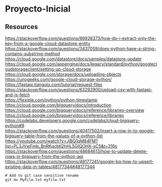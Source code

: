 # Proyecto-Inicial

## Resources
https://stackoverflow.com/questions/66928373/how-do-i-extract-only-the-key-from-a-google-cloud-datastore-entity  
https://stackoverflow.com/questions/3437059/does-python-have-a-string-contains-substring-method  
https://cloud.google.com/datastore/docs/samples/datastore-update  
https://cloud.google.com/appengine/docs/legacy/standard/python/googlecloudstorageclient/setting-up-cloud-storage  
https://cloud.google.com/storage/docs/uploading-objects  
https://unogeeks.com/google-cloud-storage-python/  
https://fastapi.tiangolo.com/tutorial/request-files  
https://stackoverflow.com/questions/63292900/upload-csv-with-fastapi-and-js-fetch  
https://flexiple.com/python/python-timestamp  
https://cloud.google.com/bigquery/docs/introduction  
https://cloud.google.com/bigquery/docs/reference/libraries-overview  
https://cloud.google.com/bigquery/docs/reference/libraries  
https://codelabs.developers.google.com/codelabs/cloud-bigquery-python#9  
https://stackoverflow.com/questions/40417502/insert-a-row-in-to-google-bigquery-table-from-the-values-of-a-python-list  
https://youtube.com/watch?v=JjBQ1qM84FM?list=PL3JVwFmb_BnRKqcbtl2hHL5GIQOHX-sC5&t=316s  
https://stackoverflow.com/questions/48684613/how-to-update-delete-rows-in-bigquery-from-the-python-api  
https://stackoverflow.com/questions/48177241/google-bq-how-to-upsert-existing-data-in-tables/48177344#48177344  



```console
# Add to git case sensitive rename
git mv MyFile.txt myfile.txt
```
